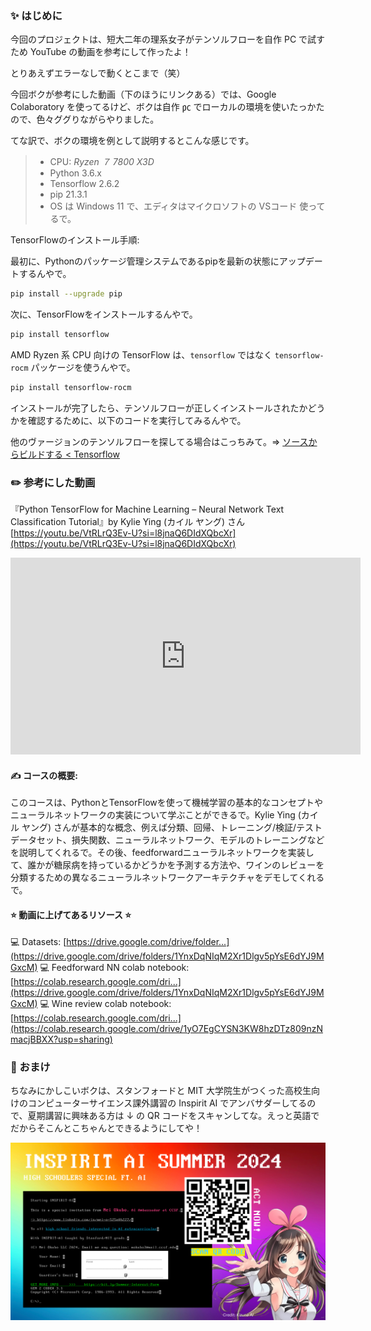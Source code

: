  
### ✨ はじめに
今回のプロジェクトは、短大二年の理系女子がテンソルフローを自作 PC で試すため YouTube の動画を参考にして作ったよ！

とりあえずエラーなしで動くとこまで（笑）

今回ボクが参考にした動画（下のほうにリンクある）では、Google Colaboratory を使ってるけど、ボクは自作 ㍶ でローカルの環境を使いたっかたので、色々ググりながらやりました。

てな訳で、ボクの環境を例として説明するとこんな感じです。

>- CPU: *Ryzen ７ 7800 X3D* 
>- Python 3.6.x
>- Tensorflow 2.6.2
>- pip 21.3.1
>- OS は Windows 11 で、エディタはマイクロソフトの VSコード 使ってるで。

TensorFlowのインストール手順:

最初に、Pythonのパッケージ管理システムであるpipを最新の状態にアップデートするんやで。
```bash
pip install --upgrade pip
```
次に、TensorFlowをインストールするんやで。
```bash
pip install tensorflow
```

AMD Ryzen 系 CPU 向けの TensorFlow は、`tensorflow` ではなく `tensorflow-rocm` パッケージを使うんやで。
```bash
pip install tensorflow-rocm
```
インストールが完了したら、テンソルフローが正しくインストールされたかどうかを確認するために、以下のコードを実行してみるんやで。

他のヴァージョンのテンソルフローを探してる場合はこっちみて。=> 
[ソースからビルドする < Tensorflow](https://www.tensorflow.org/install/source?hl=ja#gpu)

### ✏️ 参考にした動画   
『Python TensorFlow for Machine Learning – Neural Network Text Classification Tutorial』by Kylie Ying (カイル ヤング) さん
[https://youtu.be/VtRLrQ3Ev-U?si=l8jnaQ6DIdXQbcXr](https://youtu.be/VtRLrQ3Ev-U?si=l8jnaQ6DIdXQbcXr)
<iframe width="560" height="315" src="https://www.youtube.com/embed/VtRLrQ3Ev-U?si=vV61LYoyM8TcsHwZ&amp;clip=Ugkxyb2DLAnQvDYpENiEMdTaJzyAYbapDP7I&amp;clipt=EAAYkE4" title="YouTube video player" frameborder="0" allow="accelerometer; autoplay; clipboard-write; encrypted-media; gyroscope; picture-in-picture; web-share" referrerpolicy="strict-origin-when-cross-origin" allowfullscreen></iframe>


#### ✍️ コースの概要:
このコースは、PythonとTensorFlowを使って機械学習の基本的なコンセプトやニューラルネットワークの実装について学ぶことができるで。Kylie Ying (カイル ヤング) さんが基本的な概念、例えば分類、回帰、トレーニング/検証/テストデータセット、損失関数、ニューラルネットワーク、モデルのトレーニングなどを説明してくれるで。その後、feedforwardニューラルネットワークを実装して、誰かが糖尿病を持っているかどうかを予測する方法や、ワインのレビューを分類するための異なるニューラルネットワークアーキテクチャをデモしてくれるで。


#### ⭐️ 動画に上げてあるリソース ⭐️
💻 Datasets: [https://drive.google.com/drive/folder...](https://drive.google.com/drive/folders/1YnxDqNIqM2Xr1Dlgv5pYsE6dYJ9MGxcM)
💻 Feedforward NN colab notebook: [https://colab.research.google.com/dri...](https://drive.google.com/drive/folders/1YnxDqNIqM2Xr1Dlgv5pYsE6dYJ9MGxcM)
💻 Wine review colab notebook: [https://colab.research.google.com/dri...](https://colab.research.google.com/drive/1yO7EgCYSN3KW8hzDTz809nzNmacjBBXX?usp=sharing)


### 🍧 おまけ
ちなみにかしこいボクは、スタンフォードと MIT 大学院生がつくった高校生向けのコンピューターサイエンス課外講習の Inspirit AI でアンバサダーしてるので、夏期講習に興味ある方は ↓ の QR コードをスキャンしてな。えっと英語でだからそこんとこちゃんとできるようにしてや！

![Inspirit AI Summer 2024 Invite](/images/inspiritai-su24-ai.jpg)
